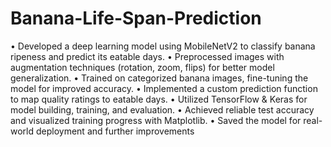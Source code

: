 # Banana-Life-Span-Prediction

• Developed a deep learning model using MobileNetV2 to classify banana ripeness and predict its eatable days.
• Preprocessed images with augmentation techniques (rotation, zoom, flips) for better model generalization.
• Trained on categorized banana images, fine-tuning the model for improved accuracy.
• Implemented a custom prediction function to map quality ratings to eatable days.
• Utilized TensorFlow & Keras for model building, training, and evaluation.
• Achieved reliable test accuracy and visualized training progress with Matplotlib.
• Saved the model for real-world deployment and further improvements
